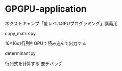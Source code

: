 # GPGPU-application
ネクストキャンプ「低レベルGPUプログラミング」講義用

copy_matrix.py

 16×16の行列をGPUで読み込んで出力する

determinant.py

 行列式を計算する
 要デバッグ
